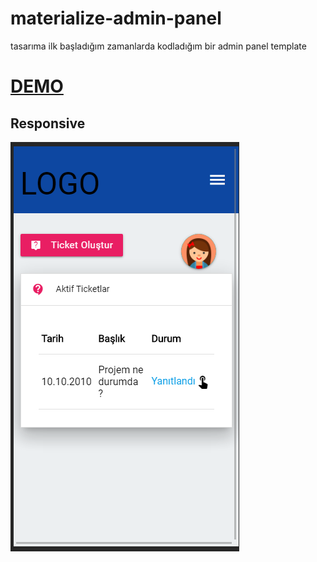 # materialize-admin-panel

tasarıma ilk başladığım zamanlarda kodladığım bir admin panel template

# [DEMO](https://5co.github.io/materialize-admin-panel/)


## Responsive

![Screenshot](screenshots/responsive.png)
